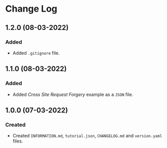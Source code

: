 # Change Log

## 1.2.0 (08-03-2022)

### Added

* Added `.gitignore` file.

## 1.1.0 (08-03-2022)

### Added

* Added _Cross Site Request Forgery_ example as a `JSON` file.

## 1.0.0 (07-03-2022)

### Created

* Created `INFORMATION.md`, `tutorial.json`, `CHANGELOG.md` and `version.yaml` files.
